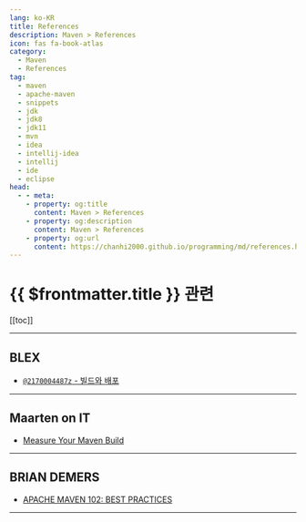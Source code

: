 ```yaml
---
lang: ko-KR
title: References
description: Maven > References
icon: fas fa-book-atlas
category:
  - Maven
  - References
tag: 
  - maven
  - apache-maven
  - snippets
  - jdk
  - jdk8
  - jdk11
  - mvn
  - idea
  - intellij-idea
  - intellij
  - ide
  - eclipse
head:
  - - meta:
    - property: og:title
      content: Maven > References
    - property: og:description
      content: Maven > References
    - property: og:url
      content: https://chanhi2000.github.io/programming/md/references.html
---
```


# {{ $frontmatter.title }} 관련

[[toc]]

---

## <FontIcon icon="iconfont icon-blex"/>BLEX

- [`@2170004487z` - 빌드와 배포](https://blex.me/@2170004487z/%EB%B9%8C%EB%93%9C%EC%99%80-%EB%B0%B0%ED%8F%AC)

---

## Maarten on IT 

- [Measure Your Maven Build](https://maarten.mulders.it/2024/03/measure-your-maven-build/)

---

## BRIAN DEMERS

- [APACHE MAVEN 102: BEST PRACTICES](https://blog.bdemers.io/presentations/2024/jcon-maven-102/)

---

<TagLinks />
